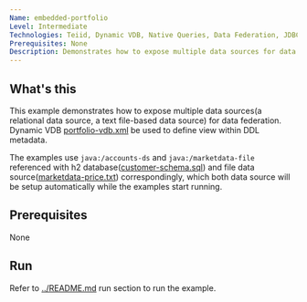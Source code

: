 ```yaml
---
Name: embedded-portfolio 
Level: Intermediate
Technologies: Teiid, Dynamic VDB, Native Queries, Data Federation, JDBC Translator, File Translator, TEXTTABLE 
Prerequisites: None
Description: Demonstrates how to expose multiple data sources for data federation
---
```


## What's this

This example demonstrates how to expose multiple data sources(a relational data source, a text file-based data source) for data federation. Dynamic VDB [portfolio-vdb.xml](src/main/resources/portfolio-vdb.xml) be used to define view within DDL metadata.

The examples use `java:/accounts-ds` and `java:/marketdata-file` referenced with h2 database([customer-schema.sql](src/main/resources/data/customer-schema.sql)) and file data source([marketdata-price.txt](src/main/resources/data/marketdata-price.txt)) correspondingly, which both data source will be setup automatically while the examples start running.

## Prerequisites

None

## Run

Refer to [../README.md](../README.md) run section to run the example.
